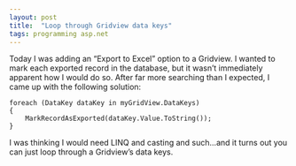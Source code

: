 ```yaml
---
layout: post
title:  "Loop through Gridview data keys"
tags: programming asp.net
---
```


Today I was adding an “Export to Excel” option to a Gridview. I wanted to mark each exported record in the database, but it wasn’t immediately apparent how I would do so. After far more searching than I expected, I came up with the following solution:

    foreach (DataKey dataKey in myGridView.DataKeys)
    {
        MarkRecordAsExported(dataKey.Value.ToString());
    }

I was thinking I would need LINQ and casting and such…and it turns out you can just loop through a Gridview’s data keys.